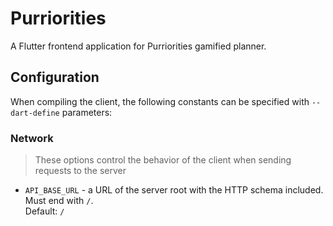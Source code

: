 # Purriorities

A Flutter frontend application for Purriorities gamified planner.

## Configuration

When compiling the client, the following constants can be specified with `--dart-define`
parameters:

### Network

> These options control the behavior of the client when sending requests to the server

- `API_BASE_URL` - a URL of the server root with the HTTP schema included. Must end with `/`.  
  Default: `/`


[//]: # (- `CATNIP_TO_FEED_RATE` - an integer amount of feed can be bought for 1 unit of catnip.)

[//]: # ( Default: `1500`)
